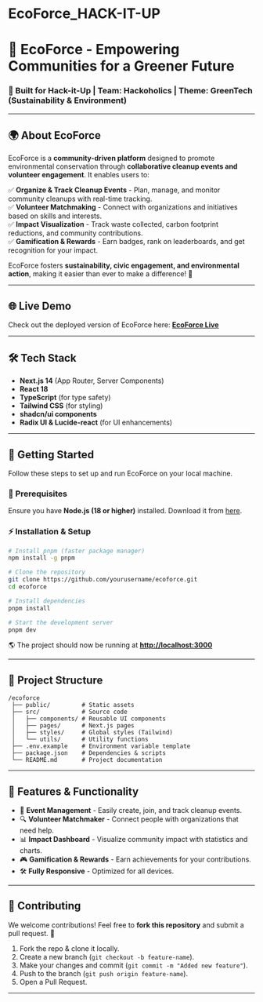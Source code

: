 # EcoForce_HACK-IT-UP
# 🌱 EcoForce - Empowering Communities for a Greener Future

### 🚀 Built for **Hack-it-Up** | Team: **Hackoholics** | Theme: **GreenTech (Sustainability & Environment)**

---

## 🌍 About EcoForce
EcoForce is a **community-driven platform** designed to promote environmental conservation through **collaborative cleanup events and volunteer engagement**. It enables users to:

✅ **Organize & Track Cleanup Events** - Plan, manage, and monitor community cleanups with real-time tracking.  
✅ **Volunteer Matchmaking** - Connect with organizations and initiatives based on skills and interests.  
✅ **Impact Visualization** - Track waste collected, carbon footprint reductions, and community contributions.  
✅ **Gamification & Rewards** - Earn badges, rank on leaderboards, and get recognition for your impact.  

EcoForce fosters **sustainability, civic engagement, and environmental action**, making it easier than ever to make a difference! 🌿

---

## 🌐 Live Demo
Check out the deployed version of EcoForce here: **[EcoForce Live](https://eco-force-hack-it-up-94w8-git-main-rishabh1057ds-projects.vercel.app)**

---

## 🛠️ Tech Stack
- **Next.js 14** (App Router, Server Components)
- **React 18**
- **TypeScript** (for type safety)
- **Tailwind CSS** (for styling)
- **shadcn/ui components**
- **Radix UI & Lucide-react** (for UI enhancements)

---

## 🚀 Getting Started
Follow these steps to set up and run EcoForce on your local machine.

### 📌 Prerequisites
Ensure you have **Node.js (18 or higher)** installed. Download it from [here](https://nodejs.org/).

### ⚡ Installation & Setup
```sh
# Install pnpm (faster package manager)
npm install -g pnpm

# Clone the repository
git clone https://github.com/yourusername/ecoforce.git
cd ecoforce

# Install dependencies
pnpm install

# Start the development server
pnpm dev
```
🌎 The project should now be running at **[http://localhost:3000](http://localhost:3000)**

---

## 📂 Project Structure
```
/ecoforce
 ├── public/         # Static assets
 ├── src/            # Source code
 │   ├── components/ # Reusable UI components
 │   ├── pages/      # Next.js pages
 │   ├── styles/     # Global styles (Tailwind)
 │   └── utils/      # Utility functions
 ├── .env.example    # Environment variable template
 ├── package.json    # Dependencies & scripts
 └── README.md       # Project documentation
```

---

## 🌟 Features & Functionality
- 📍 **Event Management** - Easily create, join, and track cleanup events.
- 🔍 **Volunteer Matchmaker** - Connect people with organizations that need help.
- 📊 **Impact Dashboard** - Visualize community impact with statistics and charts.
- 🎮 **Gamification & Rewards** - Earn achievements for your contributions.
- 🛠 **Fully Responsive** - Optimized for all devices.

---

## 🌿 Contributing
We welcome contributions! Feel free to **fork this repository** and submit a pull request. 💚

1. Fork the repo & clone it locally.
2. Create a new branch (`git checkout -b feature-name`).
3. Make your changes and commit (`git commit -m "Added new feature"`).
4. Push to the branch (`git push origin feature-name`).
5. Open a Pull Request.

---
